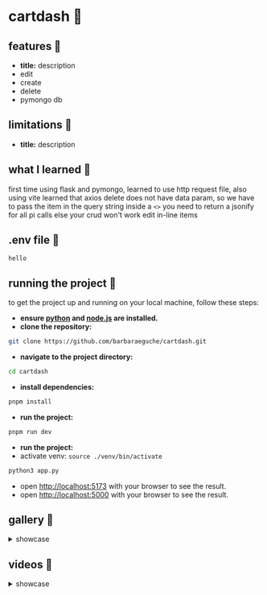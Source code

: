 # cartdash 🧺


## features 👾
- **title:** description
- edit
- create
- delete
- pymongo db

## limitations 🚨
- **title:** description

## what I learned 💭
first time using flask and pymongo, learned to use http request file, also using vite
learned that axios delete does not have data param, so we have to pass the item in the query string inside a `<>`
you need to return a jsonify for all pi calls else your crud won't work
edit in-line items

## .env file 📄
```
hello
```

## running the project 🏁
to get the project up and running on your local machine, follow these steps:

- **ensure [python](https://www.python.org/downloads/) and [node.js](https://nodejs.org/en) are installed.**
- **clone the repository:**
```bash
git clone https://github.com/barbaraeguche/cartdash.git
```
- **navigate to the project directory:**
```bash
cd cartdash
```
- **install dependencies:**
```bash
pnpm install
```
- **run the project:**
```bash
pnpm run dev
```
- **run the project:**
- activate venv: `source ./venv/bin/activate`
```bash
python3 app.py
```
- open [http://localhost:5173](http://localhost:5173) with your browser to see the result.
- open [http://localhost:5000](http://localhost:5000) with your browser to see the result.

## gallery 📸
<details>
  <summary>showcase</summary>

</details>

## videos 📸
<details>
  <summary>showcase</summary>

</details>